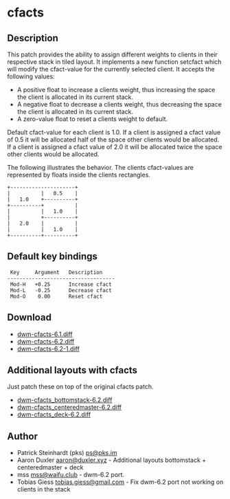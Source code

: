 cfacts
======

Description
-----------
This patch provides the ability to assign different weights to clients in their
respective stack in tiled layout. It implements a new function setcfact which
will modify the cfact-value for the currently selected client. It accepts the
following values:

* A positive float to increase a clients weight, thus increasing the space the
  client is allocated in its current stack.
* A negative float to decrease a clients weight, thus decreasing the space the
  client is allocated in its current stack.
* A zero-value float to reset a clients weight to default.

Default cfact-value for each client is 1.0. If a client is assigned a cfact
value of 0.5 it will be allocated half of the space other clients would be
allocated. If a client is assigned a cfact value of 2.0 it will be allocated
twice the space other clients would be allocated.

The following illustrates the behavior. The clients cfact-values are
represented by floats inside the clients rectangles.

	+---------------------+
	|          |   0.5    |
	|   1.0    +----------+
	+----------+          |
	|          |   1.0    |
	|          +----------+
	|   2.0    |          |
	|          |   1.0    |
	+----------+----------+

Default key bindings
--------------------
	 Key     Argument   Description
	-----------------------------------
	 Mod-H   +0.25      Increase cfact
	 Mod-L   -0.25      Decrease cfact
	 Mod-O    0.00      Reset cfact

Download
--------
* [dwm-cfacts-6.1.diff](dwm-cfacts-6.1.diff)
* [dwm-cfacts-6.2.diff](dwm-cfacts-6.2.diff)
* [dwm-cfacts-6.2-1.diff](dwm-cfacts-6.2-1.diff)

Additional layouts with cfacts
------------------------------
Just patch these on top of the original cfacts patch.

* [dwm-cfacts\_bottomstack-6.2.diff](dwm-cfacts_bottomstack-6.2.diff)
* [dwm-cfacts\_centeredmaster-6.2.diff](dwm-cfacts_centeredmaster-6.2.diff)
* [dwm-cfacts\_deck-6.2.diff](dwm-cfacts_deck-6.2.diff)

Author
------
* Patrick Steinhardt (pks) <ps@pks.im>
* Aaron Duxler <aaron@duxler.xyz> - Additional layouts bottomstack + centeredmaster + deck
* mss <mss@waifu.club> - dwm-6.2 port. 
* Tobias Giess <tobias.giess@gmail.com> - Fix dwm-6.2 port not working on clients in the stack
